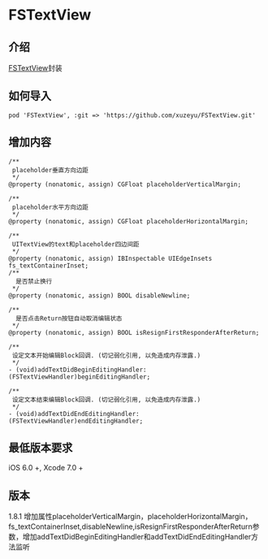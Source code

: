 # FSTextView

## 介绍
[FSTextView](https://github.com/lifution/FSTextView.git)封装

## 如何导入
```
pod 'FSTextView', :git => 'https://github.com/xuzeyu/FSTextView.git'
```

## 增加内容
```objc
/**
 placeholder垂直方向边距
 */
@property (nonatomic, assign) CGFloat placeholderVerticalMargin;

/**
 placeholder水平方向边距
 */
@property (nonatomic, assign) CGFloat placeholderHorizontalMargin;

/**
 UITextView的text和placeholder四边间距
 */
@property (nonatomic, assign) IBInspectable UIEdgeInsets fs_textContainerInset;
/**
  是否禁止换行
 */
@property (nonatomic, assign) BOOL disableNewline;

/**
  是否点击Return按钮自动取消编辑状态
 */
@property (nonatomic, assign) BOOL isResignFirstResponderAfterReturn;

/**
 设定文本开始编辑Block回调. (切记弱化引用, 以免造成内存泄露.)
 */
- (void)addTextDidBeginEditingHandler:(FSTextViewHandler)beginEditingHandler;

/**
 设定文本结束编辑Block回调. (切记弱化引用, 以免造成内存泄露.)
 */
- (void)addTextDidEndEditingHandler:(FSTextViewHandler)endEditingHandler;
```

## 最低版本要求
iOS 6.0 +, Xcode 7.0 +

## 版本
1.8.1 增加属性placeholderVerticalMargin，placeholderHorizontalMargin，fs_textContainerInset,disableNewline,isResignFirstResponderAfterReturn参数，增加addTextDidBeginEditingHandler和addTextDidEndEditingHandler方法监听
